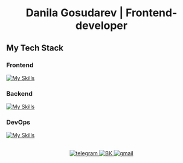 # <div align="center">Danila Gosudarev | Frontend-developer</div>  

## My Tech Stack
  
### Frontend
[![My Skills](https://skillicons.dev/icons?i=js,html,css,figma,jest,react,redux,sass,ts,vite,webpack&perline=10)](https://skillicons.dev)
### Backend
[![My Skills](https://skillicons.dev/icons?i=nodejs,express,prisma,sqlite&perline=10)](https://skillicons.dev)
### DevOps
[![My Skills](https://skillicons.dev/icons?i=git,github&perline=10)](https://skillicons.dev)

<br/>

<div align="center">
  <a href="https://t.me/DanilaGosudarev" target="_blank"> 
    <img src="https://img.shields.io/badge/telegram-blue?logo=telegram&logoColor=white&style=for-the-badge" alt="telegram"/>
  </a>
  <a href="https://vk.com/dag0s" target="_blank"> 
    <img src="https://img.shields.io/badge/ВК-blue?logo=vk&logoColor=white&style=for-the-badge" alt="ВК"/>
  </a>
  <a href="mailto:danidagosudarev@gmail.com" target="_blank"> 
    <img src="https://img.shields.io/badge/gmail-red?logo=gmail&logoColor=white&style=for-the-badge" alt="gmail"/>
  </a>
</div>  
